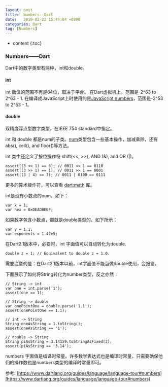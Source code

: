 ```yaml
---
layout: post
title:  Numbers——Dart
date:   2019-02-22 15:44:04 +0800
categories: Dart
tag: [Numbers]
---
```


* content
{:toc}



### Numbers——Dart
Dart中的数字类型有两种，int和double。
#### int
int 数值的范围不再是64位，取决于平台。
在Dart虚拟机上，范围是-2^63 to 2^63 - 1.
在编译成JavaScript上时使用的是[JavaScript numbers](https://stackoverflow.com/questions/2802957/number-of-bits-in-javascript-numbers/2803010#2803010)，范围是-2^53 to 2^53 - 1。

#### double
双精度浮点型数字类型，在IEEE 754 standard中指定。

int 和 double 都是num的子类。[num](https://api.dartlang.org/stable/dart-core/num-class.html)类型包含一些基本操作，加减乘除，还有 abs(), ceil(), and floor()等方法。

int 类中还定义了按位操作符 shift(<<, >>), AND (&), and OR (|)。
```
assert((3 << 1) == 6); // 0011 << 1 == 0110
assert((3 >> 1) == 1); // 0011 >> 1 == 0001
assert((3 | 4) == 7); // 0011 | 0100 == 0111
```

更多的算术操作符，可以查看 [dart:math](https://api.dartlang.org/stable/2.1.1/dart-math/dart-math-library.html) 库。

int是没有小数点的num，如下：
```
var x = 1;
var hex = 0xDEADBEEF;
```

如果数字包含小数点，那就是double类型的。如下所示：
```
var y = 1.1;
var exponents = 1.42e5;
```

在Dart2.1版本中，必要时，int 字面值可以自动转化为double.
```
double z = 1; // Equivalent to double z = 1.0.
```
需要注意的是：在Dart2.1版本以前，int字面值不能当做double使用，会报错。

下面展示了如何将String转化为number类型，反之亦然：
```
// String -> int
var one = int.parse('1');
assert(one == 1);

// String -> double
var onePointOne = double.parse('1.1');
assert(onePointOne == 1.1);

// int -> String
String oneAsString = 1.toString();
assert(oneAsString == '1');

// double -> String
String piAsString = 3.14159.toStringAsFixed(2);
assert(piAsString == '3.14');
```

numbers 字面值是编译时常量。许多数学表达式也是编译时常量，只需要确保他们的操作数也是numbers类型的编译时常量即可。


参考:
[https://www.dartlang.org/guides/language/language-tour#numbers](https://www.dartlang.org/guides/language/language-tour#numbers)

